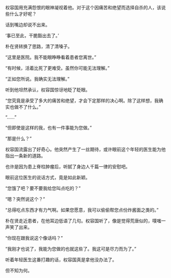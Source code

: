 权容国用充满怨恨的眼神凝视着他。对于这个因痛苦和绝望而选择自杀的人，该说些什么才好呢？

话到嘴边却说不出来。

‘事已至此，干脆豁出去了。’

朴在贤转换了思路，清了清嗓子。

“这里是医院。我不能眼睁睁看着患者您离世。”

“有时候，活着比死了更难受。虽然你可能无法理解。”

“正如您所说。我确实无法理解。”

听到他坦然承认，权容国惊讶地眨了眨眼。

“您究竟是承受了多大的痛苦和绝望，才会下定那样的决心啊。除了这样想，我确实也做不了什么。”

“……”

“但即使是这样的我，也有一件事能为您做。”

“那是什么？”

权容国流露出了好奇心。他突然产生了一丝期待，或许眼前这个年轻的医生能为他指出一条新的道路。

也许是因为患上脊柱肿瘤后，听腻了身边人千篇一律的安慰吧。

眼前这位医生的说话方式，竟是如此新颖。

“您饿了吧？要不要我给您叫点吃的？”

“嗯？突然说这个？”

“总得吃点东西才有力气啊。如果您愿意，我可以偷偷帮您点份炸酱面之类的。”

朴在贤走近患者，在他耳边低语了几句。权容国听了，像是觉得荒唐似的，噗嗤一声笑了出来。

“你现在跟我说这个像话吗？”

“我刚才也说了，我能为您做的也就这些了。我这可是尽力而为了。”

听着年轻医生这番打趣的话，权容国真是拿他没办法了。

但不知为何。